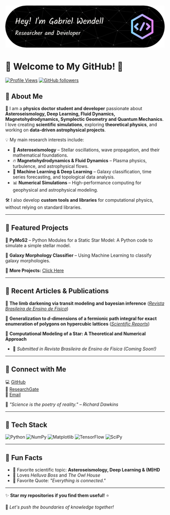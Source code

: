 ![Header](https://github.com/GabrielWendell/GabrielWendell/blob/main/Figs/github-header-image_7.png)

# 🌌 Welcome to My GitHub! 🚀

[![Profile Views](https://komarev.com/ghpvc/?username=YourUsername&style=flat-square)](https://github.com/YourUsername)
[![GitHub followers](https://img.shields.io/github/followers/YourUsername?style=social)](https://github.com/YourUsername)

## 👋 About Me

🔭 I am a **physics doctor student and developer** passionate about **Asteroseismology, Deep Learning, Fluid Dynamics, Magnetohydrodynamics, Symplectic Geometry and Quantum Mechanics**. I love creating **scientific simulations**, exploring **theoretical physics**, and working on **data-driven astrophysical projects**.

💡 My main research interests include:
- 🌠 **Asteroseismology** – Stellar oscillations, wave propagation, and their mathematical foundations.
- 🔥 **Magnetohydrodynamics & Fluid Dynamics** – Plasma physics, turbulence, and astrophysical flows.
- 🧠 **Machine Learning & Deep Learning** – Galaxy classification, time series forecasting, and topological data analysis.
- 📊 **Numerical Simulations** – High-performance computing for geophysical and astrophysical modeling.

🛠️ I also develop **custom tools and libraries** for computational physics, without relying on standard libraries.

---

## 🚀 Featured Projects

📌 **PyMoS2** – Python Modules for a Static Star Model: A Python code to simulate a simple stellar model.

📌 **Galaxy Morphology Classifier** – Using Machine Learning to classify galaxy morphologies.

🔗 **More Projects:** [Click Here](https://github.com/GabrielWendell?tab=repositories)

---

## 📖 Recent Articles & Publications
 
 📜 **The limb darkening via transit modeling and bayesian inference** (*[Revista Brasileira de Ensino de Física](https://www.scielo.br/j/rbef/a/ddM7DJnfSst5L3s9KpFvcPd/?lang=pt)*)
 
 📜 **Generalization to $d$-dimensions of a fermionic path integral for exact enumeration of polygons on hypercubic lattices** (*[Scientific Reports](https://www.nature.com/articles/s41598-024-71809-1)*)

📜 **Computational Modeling of a Star: A Theoretical and Numerical Approach**
- 📝 *Submitted in Revista Brasileira de Ensino de Física* *(Coming Soon!)*

---

## 📡 Connect with Me

💻 [GitHub](https://github.com/GabrielWendell)  
📜 [ResearchGate](https://www.researchgate.net/profile/Gabriel-Celestino-Rocha)  
📨 [Email](mailto:gabrielwendell@fisica.ufrn.br)

📣 *"Science is the poetry of reality." 
– Richard Dawkins*

---

## 🧰 Tech Stack

![Python](https://img.shields.io/badge/Python-3776AB?style=for-the-badge&logo=python&logoColor=white)
![NumPy](https://img.shields.io/badge/NumPy-013243?style=for-the-badge&logo=numpy&logoColor=white)
![Matplotlib](https://img.shields.io/badge/Matplotlib-11557C?style=for-the-badge&logo=matplotlib&logoColor=white)
![TensorFlow](https://img.shields.io/badge/TensorFlow-FF6F00?style=for-the-badge&logo=tensorflow&logoColor=white)
![SciPy](https://img.shields.io/badge/SciPy-8CAAE6?style=for-the-badge&logo=scipy&logoColor=white)

---

## 🌟 Fun Facts

- 📖 Favorite scientific topic: **Asteroseismology, Deep Learning & (M)HD**
- 🎵 Loves *Helluva Boss* and *The Owl House*
- 💭 Favorite Quote: *"Everything is connected."*

---

✨ **Star my repositories if you find them useful!** ⭐

🚀 *Let's push the boundaries of knowledge together!*
